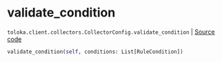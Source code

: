 # validate_condition
`toloka.client.collectors.CollectorConfig.validate_condition` | [Source code](https://github.com/Toloka/toloka-kit/blob/v1.0.2/src/client/collectors.py#L54)

```python
validate_condition(self, conditions: List[RuleCondition])
```

